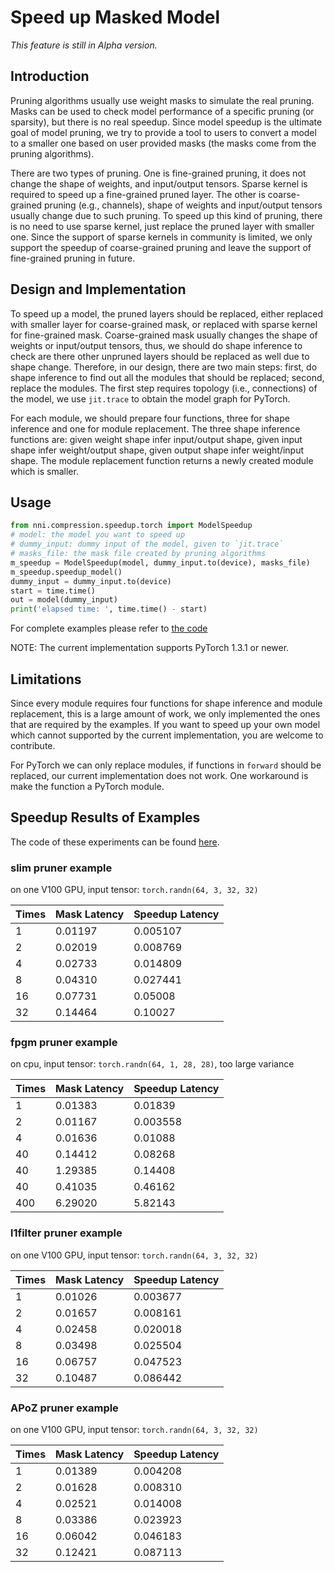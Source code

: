 # Speed up Masked Model

*This feature is still in Alpha version.*

## Introduction

Pruning algorithms usually use weight masks to simulate the real pruning. Masks can be used
to check model performance of a specific pruning (or sparsity), but there is no real speedup.
Since model speedup is the ultimate goal of model pruning, we try to provide a tool to users
to convert a model to a smaller one based on user provided masks (the masks come from the
pruning algorithms).

There are two types of pruning. One is fine-grained pruning, it does not change the shape of weights, and input/output tensors. Sparse kernel is required to speed up a fine-grained pruned layer. The other is coarse-grained pruning (e.g., channels), shape of weights and input/output tensors usually change due to such pruning. To speed up this kind of pruning, there is no need to use sparse kernel, just replace the pruned layer with smaller one. Since the support of sparse kernels in community is limited, we only support the speedup of coarse-grained pruning and leave the support of fine-grained pruning in future.

## Design and Implementation

To speed up a model, the pruned layers should be replaced, either replaced with smaller layer for coarse-grained mask, or replaced with sparse kernel for fine-grained mask. Coarse-grained mask usually changes the shape of weights or input/output tensors, thus, we should do shape inference to check are there other unpruned layers should be replaced as well due to shape change. Therefore, in our design, there are two main steps: first, do shape inference to find out all the modules that should be replaced; second, replace the modules. The first step requires topology (i.e., connections) of the model, we use `jit.trace` to obtain the model graph for PyTorch.

For each module, we should prepare four functions, three for shape inference and one for module replacement. The three shape inference functions are: given weight shape infer input/output shape, given input shape infer weight/output shape, given output shape infer weight/input shape. The module replacement function returns a newly created module which is smaller.

## Usage

```python
from nni.compression.speedup.torch import ModelSpeedup
# model: the model you want to speed up
# dummy_input: dummy input of the model, given to `jit.trace`
# masks_file: the mask file created by pruning algorithms
m_speedup = ModelSpeedup(model, dummy_input.to(device), masks_file)
m_speedup.speedup_model()
dummy_input = dummy_input.to(device)
start = time.time()
out = model(dummy_input)
print('elapsed time: ', time.time() - start)
```
For complete examples please refer to [the code](https://github.com/microsoft/nni/tree/master/examples/model_compress/model_speedup.py)

NOTE: The current implementation supports PyTorch 1.3.1 or newer.

## Limitations

Since every module requires four functions for shape inference and module replacement, this is a large amount of work, we only implemented the ones that are required by the examples. If you want to speed up your own model which cannot supported by the current implementation, you are welcome to contribute.

For PyTorch we can only replace modules, if functions in `forward` should be replaced, our current implementation does not work. One workaround is make the function a PyTorch module.

## Speedup Results of Examples

The code of these experiments can be found [here](https://github.com/microsoft/nni/tree/master/examples/model_compress/model_speedup.py).

### slim pruner example

on one V100 GPU,
input tensor: `torch.randn(64, 3, 32, 32)`

|Times| Mask Latency| Speedup Latency |
|---|---|---|
| 1 | 0.01197 | 0.005107 |
| 2 | 0.02019 | 0.008769 |
| 4 | 0.02733 | 0.014809 |
| 8 | 0.04310 | 0.027441 |
| 16 | 0.07731 | 0.05008 |
| 32 | 0.14464 | 0.10027 |

### fpgm pruner example

on cpu,
input tensor: `torch.randn(64, 1, 28, 28)`,
too large variance

|Times| Mask Latency| Speedup Latency |
|---|---|---|
| 1 | 0.01383 | 0.01839 |
| 2 | 0.01167 | 0.003558 |
| 4 | 0.01636 | 0.01088 |
| 40 | 0.14412 | 0.08268 |
| 40 | 1.29385 | 0.14408 |
| 40 | 0.41035 | 0.46162 |
| 400 | 6.29020 | 5.82143 |

### l1filter pruner example

on one V100 GPU,
input tensor: `torch.randn(64, 3, 32, 32)`

|Times| Mask Latency| Speedup Latency |
|---|---|---|
| 1 | 0.01026 | 0.003677 |
| 2 | 0.01657 | 0.008161 |
| 4 | 0.02458 | 0.020018 |
| 8 | 0.03498 | 0.025504 |
| 16 | 0.06757 | 0.047523 |
| 32 | 0.10487 | 0.086442 |

### APoZ pruner example

on one V100 GPU,
input tensor: `torch.randn(64, 3, 32, 32)`

|Times| Mask Latency| Speedup Latency |
|---|---|---|
| 1 | 0.01389 | 0.004208 |
| 2 | 0.01628 | 0.008310 |
| 4 | 0.02521 | 0.014008 |
| 8 | 0.03386 | 0.023923 |
| 16 | 0.06042 | 0.046183 |
| 32 | 0.12421 | 0.087113 |
